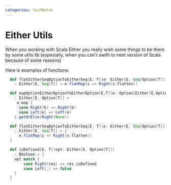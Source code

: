 ```yaml
---
categories: techNotes
---
```

# Either Utils

When you working with Scala Either you really wish some things to be there by some utils lib (espesially, when you can't swith to next version of Scala because of some reasons)

Here is examples of functions:

```scala
  def flatEitherSeqOptionToEitherSeq[E, T](e: Either[E, Seq[Option[T]]])
    : Either[E, Seq[T]] = e.flatMap(s => Right(s.flatten))
```

```scala
  def mapOptionEitherOptionToEitherOption[E,T](e: Option[Either[E,Option[T]]])
    : Either[E, Option[T]] =
     e.map {
      case Right(b) => Right(b)
      case Left(e) => Left(e)
    }.getOrElse(Right(None))
```

```scala
  def flatEitherSeqOptionToEitherSeq[E, T](e: Either[E, Seq[Option[T]]])
    : Either[E, Seq[T]] = {
      e.flatMap(s => Right(s.flatten))
  }
```

```scala
  def isDefined[E, T](opt: Either[E, Option[T]])
    : Boolean = {
    opt match {
        case Right(res) => res.isDefined
        case Left(_) => false
    }
  }
```